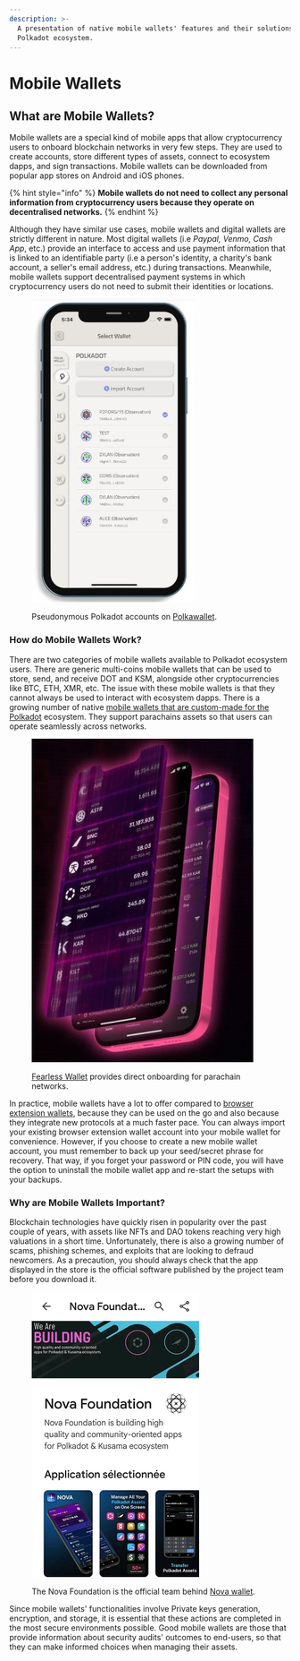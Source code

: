 ```yaml
---
description: >-
  A presentation of native mobile wallets' features and their solutions for the
  Polkadot ecosystem.
---
```


# Mobile Wallets

## What are Mobile Wallets?

Mobile wallets are a special kind of mobile apps that allow cryptocurrency users to onboard blockchain networks in very few steps. They are used to create accounts, store different types of assets, connect to ecosystem dapps, and sign transactions. Mobile wallets can be downloaded from popular app stores on Android and iOS phones.

{% hint style="info" %}
**Mobile wallets do not need to collect any personal information from cryptocurrency users because they operate on decentralised networks.**
{% endhint %}



Although they have similar use cases, mobile wallets and digital wallets are strictly different in nature. Most digital wallets (i.e _Paypal, Venmo, Cash App_, etc.) provide an interface to access and use payment information that is linked to an identifiable party (i.e a person's identity, a charity's bank account, a seller's email address, etc.) during transactions. Meanwhile, mobile wallets support decentralised payment systems in which cryptocurrency users do not need to submit their identities or locations.

<figure><img src="../../.gitbook/assets/S_MWPolkawallet.JPG" alt="A sample of Polkadot accounts on Polkawallet."><figcaption><p>Pseudonymous Polkadot accounts on <a href="https://polkawallet.io/">Polkawallet</a>.</p></figcaption></figure>



### **How do M**obile Wallets **Work?**

There are two categories of mobile wallets available to Polkadot ecosystem users. There are generic multi-coins mobile wallets that can be used to store, send, and receive DOT and KSM, alongside other cryptocurrencies like BTC, ETH, XMR, etc. The issue with these mobile wallets is that they cannot always be used to interact with ecosystem dapps. There is a growing number of native [mobile wallets that are custom-made for the Polkadot](https://dot-alert.gitbook.io/dot.alert/useful-tools/wallets) ecosystem. They support parachains assets so that users can operate seamlessly across networks.

<figure><img src="../../.gitbook/assets/S_MWFearless.JPG" alt="A view of Polkadot ecosystem coins on Fearless Wallet."><figcaption><p><a href="https://fearlesswallet.io/">Fearless Wallet</a> provides direct onboarding for parachain networks.</p></figcaption></figure>



In practice, mobile wallets have a lot to offer compared to [browser extension wallets](https://dot-alert.gitbook.io/dot.alert/content/2.storage/browser-extensions), because they can be used on the go and also because they integrate new protocols at a much faster pace. You can always import your existing browser extension wallet account into your mobile wallet for convenience. However, if you choose to create a new mobile wallet account, you must remember to back up your seed/secret phrase for recovery. That way, if you forget your password or PIN code, you will have the option to uninstall the mobile wallet app and re-start the setups with your backups.&#x20;



### **Why are** Mobile Wallets **Important?**

Blockchain technologies have quickly risen in popularity over the past couple of years, with assets like NFTs and DAO tokens reaching very high valuations in a short time. Unfortunately, there is also a growing number of scams, phishing schemes, and exploits that are looking to defraud newcomers. As a precaution, you should always check that the app displayed in the store is the official software published by the project team before you download it.

<figure><img src="../../.gitbook/assets/S_MWNova.jpg" alt="A view of Nova Foundation, the team behind Nova wallet."><figcaption><p>The Nova Foundation is the official team behind <a href="https://novawallet.io/">Nova wallet</a>.</p></figcaption></figure>



Since mobile wallets' functionalities involve Private keys generation, encryption, and storage, it is essential that these actions are completed in the most secure environments possible. Good mobile wallets are those that provide information about security audits' outcomes to end-users, so that they can make informed choices when managing their assets.

